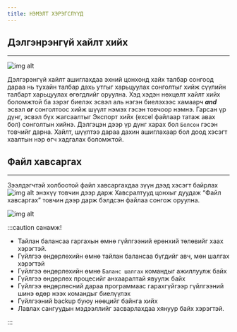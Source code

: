```yaml
---
title: НЭМЭЛТ ХЭРЭГСЛҮҮД 
---
```

## Дэлгэнрэнгүй хайлт хийх 
---
![img alt](/img/image61.png)

Дэлгэрэнгүй хайлт ашиглахдаа эхний цонхонд хайх талбар сонгоод дараа нь тухайн талбар дахь утгыг харьцуулах сонголтыг хийж сүүлийн талбарт харьцуулах өгөгдлийг оруулна. Хэд хэдэн нөхцөлт хайлт хийх боломжтой ба зэрэг биелэх эсвэл аль нэгэн биелэхээс хамаарч _**and**_ эсвэл _**or**_ сонголтоос хийж шүүлт нэмэх гэсэн товчоор нэмнэ. Гарсан үр дүнг, эсвэл бүх жагсаалтыг Экспорт хийх (excel файлаар татаж авах бол) сонголтын хийнэ.  Дэлгэцэн дээр үр дүнг харах бол `Болсон` гэсэн товчийг дарна. Хайлт, шүүлтээ дараа дахин ашиглахаар бол доод хэсэгт хаалтын нэр өгч хадгалах боломжтой. 

## Файл хавсаргах
---
Зээлдэгчтэй холбоотой файл хавсаргахдаа зүүн дээд хэсэгт байрлах ![img alt](/img/img11.PNG) энэхүү товчин дээр дарж Хавсралтууд цонхыг дуудаж “Файл хавсаргах” товчин дээр дарж бэлдсэн файлаа сонгож оруулна. 

 ![img alt](/img/havsralt.png)



:::caution санамж! 

-	Тайлан балансаа гаргахын өмнө гүйлгээний ерөнхий төлөвийг хаах хэрэгтэй.
-	Гүйлгээ өндөрлөхийн өмнө тайлан балансаа бүгдийг авч, мөн шалгах хэрэгтэй
-	Гүйлгээ өндөрлөхийн өмнө `Баланс шалгах` командыг ажиллуулж байх
-	Гүйлгээ өндөрлөх процесийг анхааралтай явуулж байх 
-	Гүйлгээ өндөрлөсний дараа программаас гарахгүйгээр гүйлгээний шинэ өдөр нээх командыг биелүүлэх
-	Гүйлгээний backup буюу нөөцийг байнга хийх
-	Лавлах сангуудын мэдээллийг засварлахдаа хянуур байх хэрэгтэй.

:::